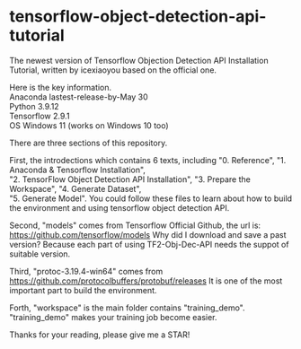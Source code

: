 # tensorflow-object-detection-api-tutorial
The newest version of Tensorflow Objection Detection API Installation Tutorial, written by icexiaoyou based on the official one.

Here is the key information.  
Anaconda      lastest-release-by-May 30  
Python        3.9.12  
Tensorflow    2.9.1  
OS            Windows 11 (works on Windows 10 too)

There are three sections of this repository.  

First, the introdections which contains 6 texts, including "0. Reference", "1. Anaconda & Tensorflow Installation",  
"2. TensorFlow Object Detection API Installation", "3. Prepare the Workspace", "4. Generate Dataset",  
"5. Generate Model".
You could follow these files to learn about how to build the environment and using tensorflow object detection API.

Second, "models" comes from Tensorflow Official Github, the url is: https://github.com/tensorflow/models
Why did I download and save a past version? Because each part of using TF2-Obj-Dec-API needs the suppot of suitable version.

Third, "protoc-3.19.4-win64" comes from https://github.com/protocolbuffers/protobuf/releases
It is one of the most important part to build the environment.

Forth, "workspace" is the main folder contains "training_demo". "training_demo" makes your training job become easier.

Thanks for your reading, please give me a STAR!
